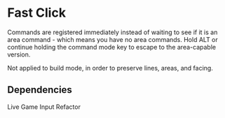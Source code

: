 # Fast Click

Commands are registered immediately instead of waiting to see if it is an area command - which means you have no area commands. Hold ALT or continue holding the command mode key to escape to the area-capable version.

Not applied to build mode, in order to preserve lines, areas, and facing.

## Dependencies

Live Game Input Refactor
